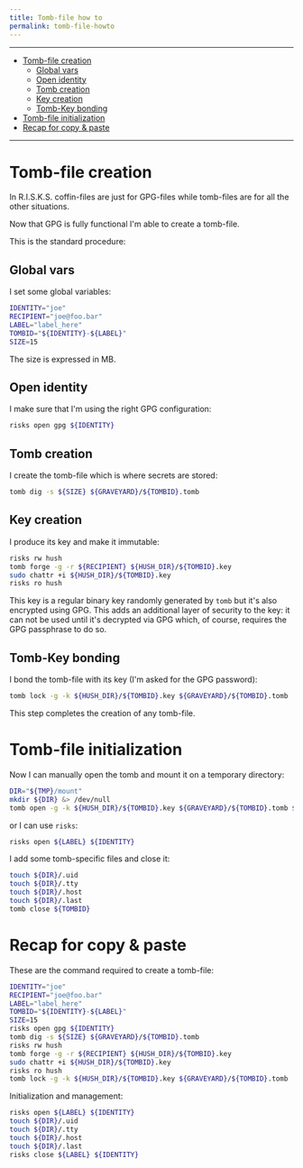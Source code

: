 ```yaml
---
title: Tomb-file how to
permalink: tomb-file-howto
---
```


---

- [Tomb-file creation](#tomb-file-creation)
    - [Global vars](#global-vars)
    - [Open identity](#open-identity)
    - [Tomb creation](#tomb-creation)
    - [Key creation](#key-creation)
    - [Tomb-Key bonding](#tomb-key-bonding)
- [Tomb-file initialization](#tomb-file-initialization)
- [Recap for copy & paste](#recap-for-copy--paste)

---

# Tomb-file creation

In R.I.S.K.S. coffin-files are just for GPG-files while tomb-files are for all the other situations.

Now that GPG is fully functional I'm able to create a tomb-file.

This is the standard procedure:

## Global vars

I set some global variables:

``` bash
IDENTITY="joe"
RECIPIENT="joe@foo.bar"
LABEL="label_here"
TOMBID="${IDENTITY}-${LABEL}"
SIZE=15
```
The size is expressed in MB.

## Open identity

I make sure that I'm using the right GPG configuration:

``` bash
risks open gpg ${IDENTITY}
```

## Tomb creation

I create the tomb-file which is where secrets are stored:

``` bash
tomb dig -s ${SIZE} ${GRAVEYARD}/${TOMBID}.tomb
```

## Key creation

I produce its key and make it immutable:

``` bash
risks rw hush
tomb forge -g -r ${RECIPIENT} ${HUSH_DIR}/${TOMBID}.key
sudo chattr +i ${HUSH_DIR}/${TOMBID}.key
risks ro hush
```

This key is a regular binary key randomly generated by `tomb` but it's also encrypted using GPG. This adds an additional layer of security to the key: it can not be used until it's decrypted via GPG which, of course, requires the GPG passphrase to do so.

## Tomb-Key bonding

I bond the tomb-file with its key (I'm asked for the GPG password):

``` bash
tomb lock -g -k ${HUSH_DIR}/${TOMBID}.key ${GRAVEYARD}/${TOMBID}.tomb
```

This step completes the creation of any tomb-file.

# Tomb-file initialization

Now I can manually open the tomb and mount it on a temporary directory:

``` bash
DIR="${TMP}/mount"
mkdir ${DIR} &> /dev/null
tomb open -g -k ${HUSH_DIR}/${TOMBID}.key ${GRAVEYARD}/${TOMBID}.tomb ${DIR}
```

or I can use `risks`:

``` bash
risks open ${LABEL} ${IDENTITY}
```

I add some tomb-specific files and close it:

``` bash
touch ${DIR}/.uid
touch ${DIR}/.tty
touch ${DIR}/.host
touch ${DIR}/.last
tomb close ${TOMBID}
```

# Recap for copy & paste

These are the command required to create a tomb-file:

``` bash
IDENTITY="joe"
RECIPIENT="joe@foo.bar"
LABEL="label_here"
TOMBID="${IDENTITY}-${LABEL}"
SIZE=15
risks open gpg ${IDENTITY}
tomb dig -s ${SIZE} ${GRAVEYARD}/${TOMBID}.tomb
risks rw hush
tomb forge -g -r ${RECIPIENT} ${HUSH_DIR}/${TOMBID}.key
sudo chattr +i ${HUSH_DIR}/${TOMBID}.key
risks ro hush
tomb lock -g -k ${HUSH_DIR}/${TOMBID}.key ${GRAVEYARD}/${TOMBID}.tomb
```

Initialization and management:

``` bash
risks open ${LABEL} ${IDENTITY}
touch ${DIR}/.uid
touch ${DIR}/.tty
touch ${DIR}/.host
touch ${DIR}/.last
risks close ${LABEL} ${IDENTITY}
```
